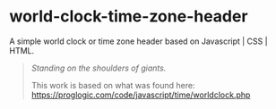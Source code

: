 # world-clock-time-zone-header
A simple world clock or time zone header based on Javascript | CSS | HTML.



> *Standing on the shoulders of giants.*
> 
> This work is based on what was found here: https://proglogic.com/code/javascript/time/worldclock.php

